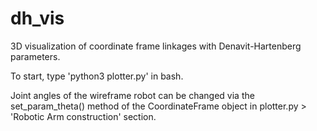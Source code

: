 # dh_vis

3D visualization of coordinate frame linkages
with Denavit-Hartenberg parameters.

To start, type 'python3 plotter.py' in bash.

Joint angles of the wireframe robot can be changed
via the set_param_theta() method of the
CoordinateFrame object in plotter.py > 'Robotic Arm construction'
section.
